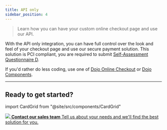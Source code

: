 ```yaml
---
title: API only
sidebar_position: 4
---
```


>Learn how you can have your custom online checkout page and use our API.

With the API only integration, you can have full control over the look and feel of your checkout page and use our secure payment solution.
This solution is PCI compliant, you are required to submit [Self-Assessment Questionnaire D](https://www.pcisecuritystandards.org/documents/PCI-DSS-v3_2_1-SAQ-D_Merchant.pdf).

If you'd rather do less coding, use one of [Dojo Online Checkout](online-checkout/online-checkout.md) or [Dojo Components](components/components.md).

---

## Ready to get started?

import CardGrid from "@site/src/components/CardGrid"

<CardGrid home>

[![](/images/dojo-icons/Headset.svg) **Contact our sales team** Tell us about your needs and we'll find the best solution for you.](https://support.dojo.tech/hc/en-gb/requests/new)

</CardGrid>
